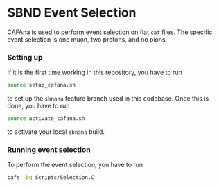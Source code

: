 # SBND Event Selection

CAFAna is used to perform event selection on flat `caf` files. The specific event selection is one muon, two protons, and no pions. 

### Setting up

If it is the first time working in this repository, you have to run

```bash
source setup_cafana.sh
```

to set up the `sbnana` feature branch used in this codebase. Once this is done, you have to run 

```bash
source activate_cafana.sh
```

to activate your local `sbnana` build.

### Running event selection

To perform the event selection, you have to run

```bash
cafe -bq Scripts/Selection.C
```
